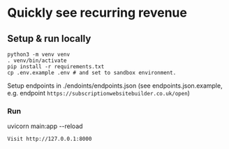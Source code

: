 # Quickly see recurring revenue

## Setup & run locally
```
python3 -m venv venv
. venv/bin/activate
pip install -r requirements.txt
cp .env.example .env # and set to sandbox environment.
```

Setup endpoints in ./endoints/endpoints.json (see endpoints.json.example,  e.g.  endpoint `https://subscriptionwebsitebuilder.co.uk/open`)

### Run
uvicorn main:app --reload
```
Visit http://127.0.0.1:8000



